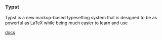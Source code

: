 ###  Typst


Typst is a new markup-based typesetting system that is designed to be as powerful as LaTeX while being much easier to learn and use

<a href = "https://typst.app/docs/" >docs<a/>
